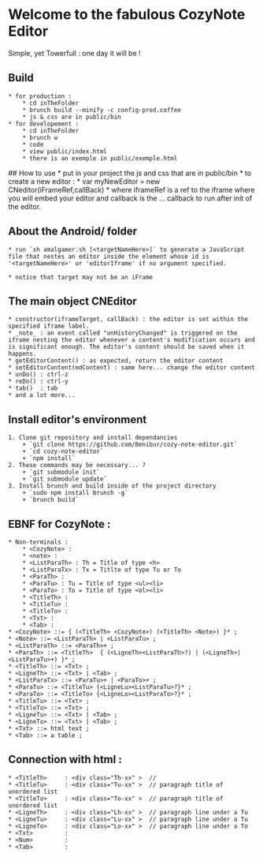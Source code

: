 # Welcome to the fabulous CozyNote Editor

Simple, yet Towerfull : one day it will be !

## Build
    * for production :
        * cd inTheFolder
        * brunch build --minify -c config-prod.coffee
        * js & css are in public/bin
    * for developement :
        * cd inTheFolder
        * brunch w
        * code
        * view public/index.html
        * there is an exemple in public/exemple.html

## How to use
    * put in your project the js and css that are in public/bin
    * to create a new editor :
        * var myNewEditor = new CNeditor(iFrameRef,callBack)
        * where iframeRef is a ref to the iframe where you will embed your editor and callback is the ... callback to run after init of the editor.

## About the Android/ folder

    * run `sh amalgamer.sh [<targetNameHere>]` to generate a JavaScript file that nestes an editor inside the element whose id is '<targetNameHere>' or 'editorIframe' if no argument specified.

    * notice that target may not be an iFrame

## The main object CNEditor

    * constructor(iframeTarget, callBack) : the editor is set within the specified iframe label.
    * _note_ : an event called "onHistoryChanged" is triggered on the iframe nesting the editor whenever a content's modification occurs and is significant enough. The editor's content should be saved when it happens.
    * getEditorContent() : as expected, return the editor content
    * setEditorContent(mdContent) : same here... change the editor content
    * unDo() : ctrl-z
    * reDo() : ctrl-y
    * tab()  : tab
    * and a lot more...

## Install editor's environment
    1. Clone git repository and install dependancies
        + `git clone https://github.com/Benibur/cozy-note-editor.git`
        + `cd cozy-note-editor`
        + `npm install`
    2. These commands may be necessary... ?
        + `git submodule init`
        + `git submodule update`
    3. Install brunch and build inside of the project directory
        + `sudo npm install brunch -g`
        + `brunch build`


## EBNF for CozyNote :
    * Non-terminals : 
        * <CozyNote> : 
        * <note> : 
        * <ListParaTh> : Th = Title of type <h>
        * <ListParaTx> : Tx = Titlte of type Tu or To
        * <ParaTh> : 
        * <ParaTu> : Tu = Title of type <ul><li>
        * <ParaTo> : To = Title of type <ol><li>
        * <TitleTh> : 
        * <TitleTu> : 
        * <TitleTo> : 
        * <Txt> : 
        * <Tab> : 
    * <CozyNote> ::= { (<TitleTh> <CozyNote>) (<TitleTh> <Note>) }* ;
    * <Note> ::= <ListParaTh> | <ListParaTu> ;
    * <ListParaTh> ::= <ParaTh>+ ;
    * <ParaTh> ::= <TitleTh>  { (<LigneTh><ListParaTh>?) | (<LigneTh>|<ListParaTu>+) }* ;
    * <TitleTh> ::= <Txt> ;
    * <LigneTh> ::= <Txt> | <Tab> ;
    * <ListParaTx> ::= <ParaTu>+ | <ParaTo>+ ;
    * <ParaTu> ::= <TitleTu> {<LigneLu><ListParaTu>?}* ;
    * <ParaTo> ::= <TitleTo> {<LigneLo><ListParaTo>?}* ;
    * <TitleTu> ::= <Txt> ;
    * <TitleTo> ::= <Txt> ;
    * <LigneTu> ::= <Txt> | <Tab> ;
    * <LigneTo> ::= <Txt> | <Tab> ;
    * <Txt> ::= html text ;
    * <Tab> ::= a table ;

## Connection with html : 
    * <TitleTh>     : <div class="Th-xx" >  // 
    * <TitleTu>     : <div class="Tu-xx" >  // paragraph title of unordered list
    * <TitleTo>     : <div class="To-xx" >  // paragraph title of unordered list
    * <LigneTh>     : <div class="Lh-xx" >  // paragraph line under a Tu
    * <LigneTu>     : <div class="Lu-xx" >  // paragraph line under a Tu
    * <LigneTo>     : <div class="Lo-xx" >  // paragraph line under a To
    * <Txt>         : 
    * <Num>         : 
    * <Tab>         : 